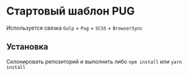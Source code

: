 # Стартовый шаблон PUG

Используется связка `Gulp` + `Pug` + `SCSS` + `BrowserSync`

## Установка

Склонировать репозиторий и выполнить либо `npm install` или `yarn install`

